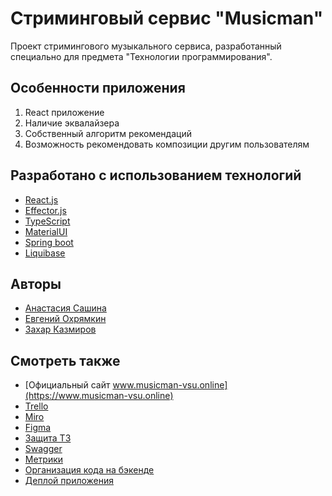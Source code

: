 # Стриминговый сервис "Musicman"

Проект стримингового музыкального сервиса, разработанный специально для предмета "Технологии программирования".

## Особенности приложения
1. React приложение
2. Наличие эквалайзера
3. Собственный алгоритм рекомендаций
4. Возможность рекомендовать композиции другим пользователям

## Разработано с использованием технологий
- [React.js](https://ru.reactjs.org/)
- [Effector.js](https://effector.dev/)
- [TypeScript](https://www.typescriptlang.org/)
- [MaterialUI](https://mui.com/)
- [Spring boot](https://spring.io/) 
- [Liquibase](https://www.liquibase.org/)

## Авторы
- [Анастасия Сашина](https://github.com/Arcturs)
- [Евгений Охрямкин](https://github.com/Eugene-Okhryamkin)
- [Захар Казмиров](https://github.com/Neonvolt)

## Смотреть также
- [Официальный сайт www.musicman-vsu.online](https://www.musicman-vsu.online)
- [Trello](https://trello.com/b/y1g020zX/%D1%81%D1%82%D1%80%D0%B8%D0%BC%D0%B8%D0%BD%D0%B3%D0%BE%D0%B2%D1%8B%D0%B9-%D1%81%D0%B5%D1%80%D0%B2%D0%B8%D1%81)
- [Miro](https://miro.com/app/board/uXjVMaVV5qU=/?share_link_id=838823599808/)
- [Figma](https://www.figma.com/proto/lnKM9pm5HmxMi5NboduJrd/WebProject?page-id=0%3A1&node-id=2-2&viewport=551%2C207%2C0.61&scaling=scale-down)
- [Защита ТЗ](https://drive.google.com/file/d/1NdsEdDp1seJ7x68AnN0qodGPCHbLI0SQ/view?usp=sharing)
- [Swagger](https://app.swaggerhub.com/apis/YANINASTYA2010/MusicmanAPI/1.0.9-oas3)
- [Метрики](https://www.musicman-vsu.online/metrics/d/ab9ac4ba-edae-4dd9-9424-dc9c0720c90f/jvm-micrometer?orgId=1&refresh=30s)
- [Организация кода на бэкенде](https://drive.google.com/file/d/1GAJ3BZ3XLWjOVqvm1QYvZAXHBDYvnpRd/view?usp=drive_link)
- [Деплой приложения](https://drive.google.com/file/d/1Crbc_Z9vKYQJz-t0aVrGGzB0G7OdLY8r/view?usp=drive_link)
